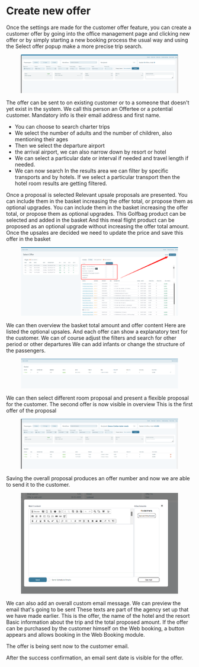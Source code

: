 # Create new offer

Once the settings are made for the customer offer feature, you can create a customer offer by going into the office management page and clicking new offer or by simply starting a new booking process the usual way and using the Select offer popup make a more precise trip search.&#x20;

<figure><img src="../.gitbook/assets/image (1) (1) (1) (1) (1) (1) (1).png" alt=""><figcaption></figcaption></figure>

The offer can be sent to on existing customer or to a someone that doesn't yet exist in the system. We call this person an Offertee or a potential customer. Mandatory info is their email address and first name.

* You can choose to search charter trips&#x20;
* We select the number of adults and the number of children, also mentioning their ages&#x20;
* Then we select the departure airport&#x20;
* the arrival airport, we can also narrow down by resort or hotel&#x20;
* We can select a particular date or interval if needed and travel length if needed.&#x20;
* We can now search In the results area we can filter by specific transports and by hotels. If we select a particular transport then the hotel room results are getting filtered.&#x20;

Once a proposal is selected Relevant upsale proposals are presented. You can include them in the basket increasing the offer total, or propose them as optional upgrades. You can include them in the basket increasing the offer total, or propose them as optional upgrades. This Golfbag product can be selected and added in the basket And this meal flight product can be proposed as an optional upgrade without increasing the offer total amount. Once the upsales are decided we need to update the price and save this offer in the basket&#x20;

<figure><img src="../.gitbook/assets/image (2) (1) (1) (1) (1) (1) (1).png" alt=""><figcaption></figcaption></figure>

We can then overview the basket total amount and offer content Here are listed the optional upsales. And each offer can show a explanatory text for the customer. We can of course adjust the filters and search for other period or other departures We can add infants or change the structure of the passengers.&#x20;

<figure><img src="../.gitbook/assets/image (4) (1) (1) (1) (1) (1) (1).png" alt=""><figcaption></figcaption></figure>

We can then select different room proposal and present a flexible proposal for the customer. The second offer is now visible in overview This is the first offer of the proposal&#x20;

<figure><img src="../.gitbook/assets/image (5) (1) (1) (1) (1) (1) (1).png" alt=""><figcaption></figcaption></figure>

Saving the overall proposal produces an offer number and now we are able to send it to the customer.&#x20;

<figure><img src="../.gitbook/assets/image (7) (1) (1) (1) (1) (1) (1).png" alt=""><figcaption></figcaption></figure>

We can also add an overall custom email message. We can preview the email that's going to be sent These texts are part of the agency set up that we have made earlier. This is the offer, the name of the hotel and the resort Basic information about the trip and the total proposed amount. If the offer can be purchased by the customer himself on the Web booking, a button appears and allows booking in the Web Booking module.&#x20;

The offer is being sent now to the customer email.&#x20;

After the success confirmation, an email sent date is visible for the offer.&#x20;


